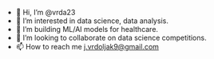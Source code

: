 - 👋 Hi, I’m @vrda23
- 👀 I’m interested in data science, data analysis.
- 🌱 I’m building ML/AI models for healthcare.
- 💞️ I’m looking to collaborate on data science competitions.
- 📫 How to reach me j.vrdoljak9@gmail.com

<!---
vrda23/vrda23 is a ✨ special ✨ repository because its `README.md` (this file) appears on your GitHub profile.
You can click the Preview link to take a look at your changes.
--->
